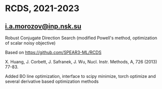 # RCDS, 2021-2023
## i.a.morozov@inp.nsk.su

Robust Conjugate Direction Search (modified Powell's method, optimization of scalar noisy objective)

Based on https://github.com/SPEAR3-ML/RCDS

X. Huang, J. Corbett, J. Safranek, J. Wu, Nucl. Instr. Methods, A, 726 (2013) 77-83.


Added BO line optimization, interface to scipy minimize, torch optimize and several derivative based optimization methods
